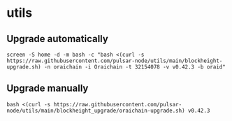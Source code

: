 # utils

## Upgrade automatically
```
screen -S home -d -m bash -c "bash <(curl -s https://raw.githubusercontent.com/pulsar-node/utils/main/blockheight-upgrade.sh) -n oraichain -i Oraichain -t 32154078 -v v0.42.3 -b oraid"
```

## Upgrade manually
```
bash <(curl -s https://raw.githubusercontent.com/pulsar-node/utils/main/blockheight_upgrade/oraichain-upgrade.sh) v0.42.3 
```
